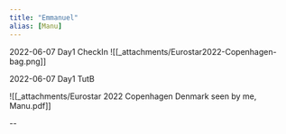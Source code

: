 ```yaml
---
title: "Emmanuel"
alias: [Manu]
---
```

2022-06-07 Day1 CheckIn
![[_attachments/Eurostar2022-Copenhagen-bag.png]]

2022-06-07 Day1 TutB

![[_attachments/Eurostar 2022 Copenhagen Denmark seen by me, Manu.pdf]]

--
